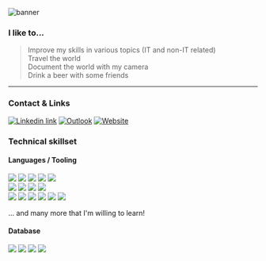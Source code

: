 ![banner](https://github.com/user-attachments/assets/96e8e8db-0bb0-493e-bddf-1bcc833e55ed)

### I like to...

>
> Improve my skills in various topics (IT and non-IT related)  
> Travel the world    
> Document the world with my camera  
> Drink a beer with some friends
>

***

### Contact & Links

[![Linkedin link](https://img.shields.io/badge/LinkedIn-222?style=for-the-badge&logo=linkedin&logoColor=white)](https://www.linkedin.com/in/oliver-jenny-a49613261/)
[![Outlook](https://img.shields.io/badge/Email-222?style=for-the-badge&logo=microsoft-outlook&logoColor=white)](mailto:oliver.jenny@bluemail.ch)
[![Website](https://img.shields.io/badge/Portfolio-222?style=for-the-badge&logo=About.me&logoColor=white)](https://oliver-jenny.dev)

### Technical skillset

#### Languages / Tooling
![](https://img.shields.io/badge/React-222?style=for-the-badge&logo=react&logoColor=white)
![](https://img.shields.io/badge/Next.js-222?logo=nextdotjs&logoColor=fff&style=for-the-badge)
![](https://img.shields.io/badge/ts--node-222?style=for-the-badge&logo=ts-node&logoColor=white)
![](https://img.shields.io/badge/Node.js-222?style=for-the-badge&logo=node.js&logoColor=white)
![](https://img.shields.io/badge/Spring-222?style=for-the-badge&logo=spring&logoColor=white)  
![](https://img.shields.io/badge/HTML-222?style=for-the-badge&logo=html5&logoColor=white)
![](https://img.shields.io/badge/CSS-222?&style=for-the-badge&logo=css3&logoColor=white)
![](https://img.shields.io/badge/Sass-222?style=for-the-badge&logo=sass&logoColor=white)
![](https://img.shields.io/badge/Tailwind-222?style=for-the-badge&logo=tailwind-css&logoColor=white)  
![](https://img.shields.io/badge/TypeScript-222?style=for-the-badge&logo=typescript&logoColor=white)
![](https://img.shields.io/badge/JavaScript-222?style=for-the-badge&logo=JavaScript&logoColor=white)
![](https://img.shields.io/badge/Java-222?style=for-the-badge&logo=openjdk&logoColor=white)
![](https://img.shields.io/badge/Bash-222?style=for-the-badge&logo=GNU%20Bash&logoColor=white)
![](https://img.shields.io/badge/GIT-222?style=for-the-badge&logo=git&logoColor=white)
![](https://img.shields.io/badge/npm-222?style=for-the-badge&logo=npm&logoColor=white)

... and many more that I'm willing to learn!

#### Database
![](https://img.shields.io/badge/MongoDB-222?style=for-the-badge&logo=mongodb&logoColor=white)
![](https://img.shields.io/badge/MariaDB-222?style=for-the-badge&logo=mariadb&logoColor=white)
![](https://img.shields.io/badge/PostgreSQL-222?style=for-the-badge&logo=postgresql&logoColor=white)
![](https://img.shields.io/badge/Firebase-222?style=for-the-badge&logo=Firebase&logoColor=white)
